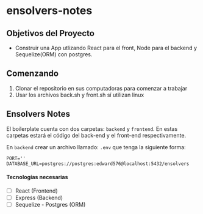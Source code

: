 # ensolvers-notes

## Objetivos del Proyecto

- Construir una App utlizando React para el front, Node para el backend y Sequelize(ORM) con postgres.

## Comenzando
 
 1. Clonar el repositorio en sus computadoras para comenzar a trabajar
 2. Usar los archivos back.sh y front.sh sí utilizan linux

## Ensolvers Notes

El boilerplate cuenta con dos carpetas: `backend` y `frontend`. En estas carpetas estará el código del back-end y el front-end respectivamente.

En `backend` crear un archivo llamado: `.env` que tenga la siguiente forma:

```env
PORT=''
DATABASE_URL=postgres://postgres:edward576@localhost:5432/ensolvers
```

#### Tecnologías necesarias

- [ ] React (Frontend)
- [ ] Express (Backend)
- [ ] Sequelize - Postgres (ORM)